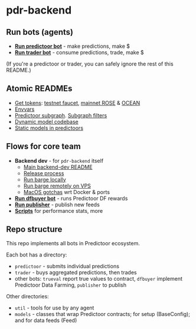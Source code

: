 <!--
Copyright 2023 Ocean Protocol Foundation
SPDX-License-Identifier: Apache-2.0
-->

# pdr-backend

## Run bots (agents)

- **[Run predictoor bot](READMEs/predictoor.md)** - make predictions, make $
- **[Run trader bot](READMEs/trader.md)** - consume predictions, trade, make $

(If you're a predictoor or trader, you can safely ignore the rest of this README.)

## Atomic READMEs

- [Get tokens](READMEs/get-tokens.md): [testnet faucet](READMEs/testnet-faucet.md), [mainnet ROSE](READMEs/get-rose-on-sapphire.md) & [OCEAN](READMEs/get-ocean-on-sapphire.md)
- [Envvars](READMEs/envvars.md)
- [Predictoor subgraph](READMEs/subgraph.md). [Subgraph filters](READMEs/filters.md)
- [Dynamic model codebase](READMEs/dynamic-model-codebase.md)
- [Static models in predictoors](READMEs/static-model.md)


## Flows for core team

- **Backend dev** - for `pdr-backend` itself
  - [Main backend-dev README](READMEs/backend-dev.md)
  - [Release process](READMEs/release-process.md)
  - [Run barge locally](READMEs/barge.md)
  - [Run barge remotely on VPS](READMEs/vps.md)
  - [MacOS gotchas](READMEs/macos.md) wrt Docker & ports
- **[Run dfbuyer bot](READMEs/dfbuyer.md)** - runs Predictoor DF rewards
- **[Run publisher](READMEs/publisher.md)** - publish new feeds
- **[Scripts](scripts/)** for performance stats, more

## Repo structure

This repo implements all bots in Predictoor ecosystem.

Each bot has a directory:
- `predictoor` - submits individual predictions
- `trader` - buys aggregated predictions, then trades
- other bots: `trueval` report true values to contract, `dfbuyer` implement Predictoor Data Farming, `publisher` to publish

Other directories:
- `util` - tools for use by any agent
- `models` - classes that wrap Predictoor contracts; for setup (BaseConfig); and for data feeds (Feed)

